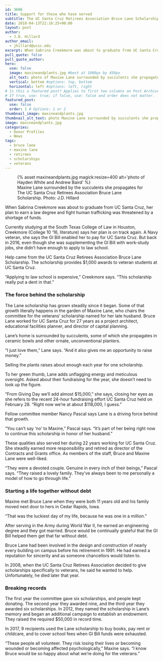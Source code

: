 ```yaml
---
id: 3606
title: Support for those who have served
subtitle: The UC Santa Cruz Retirees Association Bruce Lane Scholarship, named for an influential early campus architect, provides awards to veteran students
date: 2018-04-13T22:16:25+00:00
layout: post
author:
  - J.D. Hillard
author_email:
  - jhillard@ucsc.edu
excerpt: When Sabrina Creekmore was about to graduate from UC Santa Cruz, her plan to earn a law degree and fight human trafficking was threatened by a shortage of funds.
pull_quote: false
pull_quote_author:
hero:
  use: false
  image: maxineandplants.jpg #best at 1000px by 450px
  alt_text: photo of Maxine Lane surrounded by succulents she propagates
  vertical: bottom #options: top, bottom
  horizontal: left #options: left, right
# Is this a featured post? Applies to first two columns on Post Archive Page.
# If true, use: true; if false, use: false and order does not matter.
featured_post:
  use: false
  order: 1 # Options: 1 or 2
thumbnail_image: maxineandplants.jpg
thumbnail_alt_text: photo Maxine Lane surrounded by succulents she propagates
image: maxineandplants.jpg
categories:
  - Donor Profiles
  - News
tags:
  - bruce lane
  - maxine lane
  - retirees
  - scholarships
  - veterans
---
```

<figure class="inline-image right">
{% asset maxineandplants.jpg magick:resize=400 alt='photo of Hayden White and Andrew Baird' %}
<figcaption>Maxine Lane surrounded by the succulents she propagates for The UC Santa Cruz Retirees Association Bruce Lane Scholarship. Photo: J.D. Hillard</figcaption></figure>

When Sabrina Creekmore was about to graduate from UC Santa Cruz, her plan to earn a law degree and fight human trafficking was threatened by a shortage of funds.

Currently studying at the South Texas College of Law in Houston, Creekmore (College 10 ‘16, literature) says her plan is on track again. A Navy veteran, she says the GI Bill enabled her to pay for UC Santa Cruz. But back in 2016, even though she was supplementing the GI Bill with work-study jobs, she didn’t have enough to apply to law school.

Help came from the UC Santa Cruz Retirees Association Bruce Lane Scholarship. The scholarship provides $1,000 awards to veteran students at UC Santa Cruz.

“Applying to law school is expensive,” Creekmore says. “This scholarship really put a dent in that.”

### The force behind the scholarship

The Lane scholarship has grown steadily since it began. Some of that growth literally happens in the garden of Maxine Lane, who chairs the committee for the veterans’ scholarship named for her late husband. Bruce Lane worked for UC Santa Cruz for 27 years as a project architect, educational facilities planner, and director of capital planning.

Lane’s home is surrounded by succulents, some of which she propagates in ceramic bowls and other ornate, unconventional planters.

“I just love them,” Lane says. “And it also gives me an opportunity to raise money.”

Selling the plants raises about enough each year for one scholarship.

To her green thumb, Lane adds unflagging energy and meticulous oversight. Asked about their fundraising for the year, she doesn’t need to look up the figure.

“From Giving Day we’ll add almost $15,000,” she says, closing her eyes as she refers to the recent 24-hour fundraising effort UC Santa Cruz held on February 28. “Right now we’re at about $118,000, I guess.”

Fellow committee member Nancy Pascal says Lane is a driving force behind that growth.

“You can’t say ‘no’ to Maxine,” Pascal says. “It’s part of her being right now to continue this scholarship in honor of her husband.”

These qualities also served her during 22 years working for UC Santa Cruz. She steadily earned more responsibility and retired as director of the Contracts and Grants office. As members of the staff, Bruce and Maxine Lane were well-liked.

“They were a devoted couple. Genuine in every inch of their beings,” Pascal says. “They raised a lovely family. They’ve always been to me personally a model of how to go through life.”

### Starting a life together without debt

Maxine met Bruce Lane when they were both 11 years old and his family moved next door to hers in Cedar Rapids, Iowa.

“That was the luckiest day of my life, because he was one in a million.”

After serving in the Army during World War II, he earned an engineering degree and they got married. Bruce would be continually grateful that the GI Bill helped them get that far without debt.

Bruce Lane had been involved in the design and construction of nearly every building on campus before his retirement in 1991. He had earned a reputation for sincerity and as someone chancellors would listen to.

In 2008, when the UC Santa Cruz Retirees Association decided to give scholarships specifically to veterans, he said he wanted to help. Unfortunately, he died later that year.

### Breaking records

The first year the committee gave six scholarships, and people kept donating. The second year they awarded nine, and the third year they awarded six scholarships. In 2012, they named the scholarship in Lane&#8217;s memory and began an additional campaign to establish an endowment. They raised the required $50,000 in record time.

In 2017, 9 recipients used the Lane scholarship to buy books, pay rent or childcare, and to cover school fees when GI Bill funds were exhausted.

“These people all volunteer. They risk losing their lives or becoming wounded or becoming affected psychologically,” Maxine says. “I know Bruce would be so happy about what we’re doing for the veterans.”
